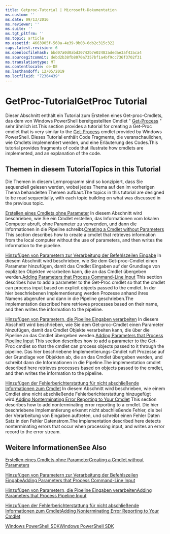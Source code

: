 ```yaml
---
title: Getproc-Tutorial | Microsoft-Dokumentation
ms.custom: ''
ms.date: 09/13/2016
ms.reviewer: ''
ms.suite: ''
ms.tgt_pltfrm: ''
ms.topic: article
ms.assetid: 4663905f-560a-4e39-9b03-6db2c315c322
caps.latest.revision: 6
ms.openlocfilehash: bbd07a0d0abd30742b7e02482adedae3af43aca4
ms.sourcegitcommit: debd2b38fb8070a7357bf1a4bf9cc736f3702f31
ms.translationtype: MT
ms.contentlocale: de-DE
ms.lasthandoff: 12/05/2019
ms.locfileid: "72364439"
---
```

# <a name="getproc-tutorial"></a><span data-ttu-id="d57fe-102">GetProc-Tutorial</span><span class="sxs-lookup"><span data-stu-id="d57fe-102">GetProc Tutorial</span></span>

<span data-ttu-id="d57fe-103">Dieser Abschnitt enthält ein Tutorial zum Erstellen eines Get-proc-Cmdlets, das dem von Windows PowerShell bereitgestellten Cmdlet " [Get-Process](/powershell/module/Microsoft.PowerShell.Management/Get-Process) " sehr ähnlich ist.</span><span class="sxs-lookup"><span data-stu-id="d57fe-103">This section provides a tutorial for creating a Get-Proc cmdlet that is very similar to the [Get-Process](/powershell/module/Microsoft.PowerShell.Management/Get-Process) cmdlet provided by Windows PowerShell.</span></span> <span data-ttu-id="d57fe-104">Dieses Tutorial enthält Code Fragmente, die veranschaulichen, wie Cmdlets implementiert werden, und eine Erläuterung des Codes.</span><span class="sxs-lookup"><span data-stu-id="d57fe-104">This tutorial provides fragments of code that illustrate how cmdlets are implemented, and an explanation of the code.</span></span>

## <a name="topics-in-this-tutorial"></a><span data-ttu-id="d57fe-105">Themen in diesem Tutorial</span><span class="sxs-lookup"><span data-stu-id="d57fe-105">Topics in this Tutorial</span></span>

<span data-ttu-id="d57fe-106">Die Themen in diesem Lernprogramm sind so konzipiert, dass Sie sequenziell gelesen werden, wobei jedes Thema auf den im vorherigen Thema behandelten Themen aufbaut.</span><span class="sxs-lookup"><span data-stu-id="d57fe-106">The topics in this tutorial are designed to be read sequentially, with each topic building on what was discussed in the previous topic.</span></span>

<span data-ttu-id="d57fe-107">[Erstellen eines Cmdlets ohne Parameter](./creating-a-cmdlet-without-parameters.md) In diesem Abschnitt wird beschrieben, wie Sie ein Cmdlet erstellen, das Informationen vom lokalen Computer abruft, ohne Parameter zu verwenden, und dann die Informationen in die Pipeline schreibt.</span><span class="sxs-lookup"><span data-stu-id="d57fe-107">[Creating a Cmdlet without Parameters](./creating-a-cmdlet-without-parameters.md) This section describes how to create a cmdlet that retrieves information from the local computer without the use of parameters, and then writes the information to the pipeline.</span></span>

<span data-ttu-id="d57fe-108">[Hinzufügen von Parametern zur Verarbeitung der Befehlszeilen Eingabe](./adding-parameters-that-process-command-line-input.md) In diesem Abschnitt wird beschrieben, wie Sie dem Get-proc-Cmdlet einen Parameter hinzufügen, damit das Cmdlet Eingaben auf der Grundlage von expliziten Objekten verarbeiten kann, die an das Cmdlet übergeben werden.</span><span class="sxs-lookup"><span data-stu-id="d57fe-108">[Adding Parameters that Process Command-Line Input](./adding-parameters-that-process-command-line-input.md) This section describes how to add a parameter to the Get-Proc cmdlet so that the cmdlet can process input based on explicit objects passed to the cmdlet.</span></span> <span data-ttu-id="d57fe-109">In der hier beschriebenen Implementierung werden Prozesse anhand ihres Namens abgerufen und dann in die Pipeline geschrieben.</span><span class="sxs-lookup"><span data-stu-id="d57fe-109">The implementation described here retrieves processes based on their name, and then writes the information to the pipeline.</span></span>

<span data-ttu-id="d57fe-110">[Hinzufügen von Parametern, die Pipeline Eingaben verarbeiten](./adding-parameters-that-process-pipeline-input.md) In diesem Abschnitt wird beschrieben, wie Sie dem Get-proc-Cmdlet einen Parameter hinzufügen, damit das Cmdlet Objekte verarbeiten kann, die über die Pipeline an das Cmdlet übergeben werden.</span><span class="sxs-lookup"><span data-stu-id="d57fe-110">[Adding Parameters that Process Pipeline Input](./adding-parameters-that-process-pipeline-input.md) This section describes how to add a parameter to the Get-Proc cmdlet so that the cmdlet can process objects passed to it through the pipeline.</span></span> <span data-ttu-id="d57fe-111">Das hier beschriebene Implementierungs-Cmdlet ruft Prozesse auf der Grundlage von Objekten ab, die an das Cmdlet übergeben werden, und schreibt dann die Informationen in die Pipeline.</span><span class="sxs-lookup"><span data-stu-id="d57fe-111">The implementation cmdlet described here retrieves processes based on objects passed to the cmdlet, and then writes the information to the pipeline.</span></span>

<span data-ttu-id="d57fe-112">[Hinzufügen der Fehlerberichterstattung für nicht abschließende Informationen zum Cmdlet](./adding-non-terminating-error-reporting-to-your-cmdlet.md) In diesem Abschnitt wird beschrieben, wie einem Cmdlet eine nicht abschließende Fehlerberichterstattung hinzugefügt wird.</span><span class="sxs-lookup"><span data-stu-id="d57fe-112">[Adding Nonterminating Error Reporting to Your Cmdlet](./adding-non-terminating-error-reporting-to-your-cmdlet.md) This section describes how to add nonterminating error reporting to a cmdlet.</span></span> <span data-ttu-id="d57fe-113">Die hier beschriebene Implementierung erkennt nicht abschließende Fehler, die bei der Verarbeitung von Eingaben auftreten, und schreibt einen Fehler Daten Satz in den Fehler Datenstrom.</span><span class="sxs-lookup"><span data-stu-id="d57fe-113">The implementation described here detects nonterminating errors that occur when processing input, and writes an error record to the error stream.</span></span>

## <a name="see-also"></a><span data-ttu-id="d57fe-114">Weitere Informationen</span><span class="sxs-lookup"><span data-stu-id="d57fe-114">See Also</span></span>

[<span data-ttu-id="d57fe-115">Erstellen eines Cmdlets ohne Parameter</span><span class="sxs-lookup"><span data-stu-id="d57fe-115">Creating a Cmdlet without Parameters</span></span>](./creating-a-cmdlet-without-parameters.md)

[<span data-ttu-id="d57fe-116">Hinzufügen von Parametern zur Verarbeitung der Befehlszeilen Eingabe</span><span class="sxs-lookup"><span data-stu-id="d57fe-116">Adding Parameters that Process Command-Line Input</span></span>](./adding-parameters-that-process-command-line-input.md)

[<span data-ttu-id="d57fe-117">Hinzufügen von Parametern, die Pipeline Eingaben verarbeiten</span><span class="sxs-lookup"><span data-stu-id="d57fe-117">Adding Parameters that Process Pipeline Input</span></span>](./adding-parameters-that-process-pipeline-input.md)

[<span data-ttu-id="d57fe-118">Hinzufügen der Fehlerberichterstattung für nicht abschließende Informationen zum Cmdlet</span><span class="sxs-lookup"><span data-stu-id="d57fe-118">Adding Nonterminating Error Reporting to Your Cmdlet</span></span>](./adding-non-terminating-error-reporting-to-your-cmdlet.md)

[<span data-ttu-id="d57fe-119">Windows PowerShell SDK</span><span class="sxs-lookup"><span data-stu-id="d57fe-119">Windows PowerShell SDK</span></span>](../windows-powershell-reference.md)
